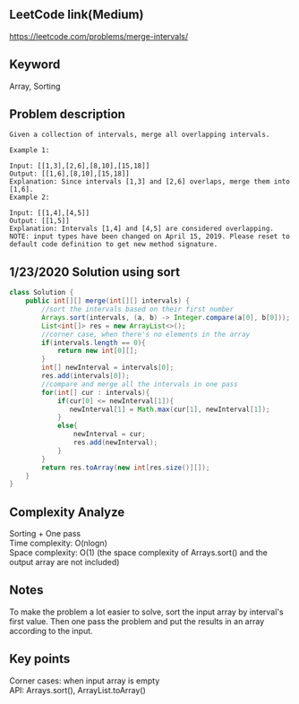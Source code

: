 ## LeetCode link(Medium)
https://leetcode.com/problems/merge-intervals/

## Keyword
Array, Sorting

## Problem description
```
Given a collection of intervals, merge all overlapping intervals.

Example 1:

Input: [[1,3],[2,6],[8,10],[15,18]]
Output: [[1,6],[8,10],[15,18]]
Explanation: Since intervals [1,3] and [2,6] overlaps, merge them into [1,6].
Example 2:

Input: [[1,4],[4,5]]
Output: [[1,5]]
Explanation: Intervals [1,4] and [4,5] are considered overlapping.
NOTE: input types have been changed on April 15, 2019. Please reset to default code definition to get new method signature.
```
## 1/23/2020 Solution using sort

```java
class Solution {
    public int[][] merge(int[][] intervals) {
        //sort the intervals based on their first number
        Arrays.sort(intervals, (a, b) -> Integer.compare(a[0], b[0]));
        List<int[]> res = new ArrayList<>();
        //corner case, when there's no elements in the array
        if(intervals.length == 0){
            return new int[0][];
        }
        int[] newInterval = intervals[0];
        res.add(intervals[0]);
        //compare and merge all the intervals in one pass
        for(int[] cur : intervals){
            if(cur[0] <= newInterval[1]){
               newInterval[1] = Math.max(cur[1], newInterval[1]);
            }
            else{
                newInterval = cur;
                res.add(newInterval);
            }
        }
        return res.toArray(new int[res.size()][]);
    }
}
```

## Complexity Analyze
Sorting + One pass\
Time complexity: O(nlogn)\
Space complexity: O(1) (the space complexity of Arrays.sort() and the output array are not included)

## Notes
To make the problem a lot easier to solve, sort the input array by interval's first value. Then one pass the problem and put the results in an array according to the input.

## Key points
Corner cases: when input array is empty\
API: Arrays.sort(), ArrayList.toArray()
